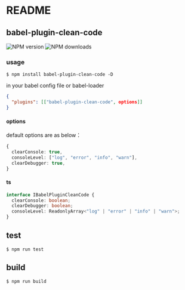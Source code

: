 # README

## babel-plugin-clean-code

![NPM version](http://img.shields.io/npm/v/babel-plugin-clean-code.svg?style=flat-square) ![NPM downloads](https://img.shields.io/npm/dm/babel-plugin-clean-code.svg?style=flat-square)

### usage

```shell
$ npm install babel-plugin-clean-code -D
```

in your babel config file or babel-loader

```json
{
  "plugins": [["babel-plugin-clean-code", options]]
}
```

#### options

default options are as below：

```ts
{
  clearConsole: true,
  consoleLevel: ["log", "error", "info", "warn"],
  clearDebugger: true,
}
```

#### ts

```ts
interface IBabelPluginCleanCode {
  clearConsole: boolean;
  clearDebugger: boolean;
  consoleLevel: ReadonlyArray<"log" | "error" | "info" | "warn">;
}
```

## test

```shell
$ npm run test
```

## build

```
$ npm run build
```
